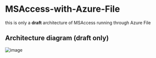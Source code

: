# MSAccess-with-Azure-File
this is only a **draft** architecture of MSAccess running through Azure File

## Architecture diagram (draft only)

![image](https://user-images.githubusercontent.com/97529152/154765983-cc0aee5f-1806-4c69-ac6c-74841ee48f24.png)

